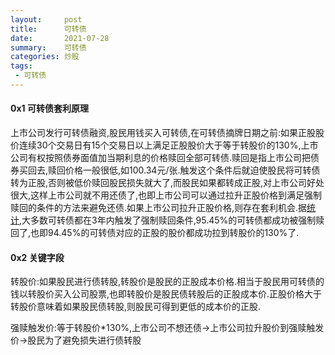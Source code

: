 ```yaml
---
layout:     post
title:      可转债
date:       2021-07-28
summary:    可转债
categories: 炒股
tags:
 - 可转债
---
```


#### 0x1 可转债套利原理

上市公司发行可转债融资,股民用钱买入可转债,在可转债摘牌日期之前:如果正股股价连续30个交易日有15个交易日以上满足正股股价大于等于转股价的130%,上市公司有权按照债券面值加当期利息的价格赎回全部可转债.赎回是指上市公司把债券买回去,赎回价格一般很低,如100.34元/张.触发这个条件后就迫使股民将可转债转为正股,否则被低价赎回股民损失就大了,而股民如果都转成正股,对上市公司好处很大,这样上市公司就不用还债了,也即上市公司可以通过拉升正股价格到满足强制赎回的条件的方法来避免还债.如果上市公司拉升正股价格,则存在套利机会.据[统计][1],大多数可转债都在3年内触发了强制赎回条件,95.45%的可转债都成功被强制赎回了,也即94.45%的可转债对应的正股的股价都成功拉到转股价的130%了.

#### 0x2 关键字段

转股价:如果股民进行债转股,转股价是股民的正股成本价格.相当于股民用可转债的钱以转股价买入公司股票,也即转股价是股民债转股后的正股成本价.正股价格大于转股价意味着如果股民债转股,则股民可得到更低的成本价的正股.

强赎触发价:等于转股价*130%,上市公司不想还债->上市公司拉升股价到强赎触发价->股民为了避免损失进行债转股

[1]: http://www.360doc.com/content/20/0202/20/256040_889299313.shtml
